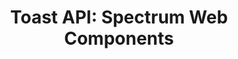 ---
layout: api.njk
title: 'Toast API: Spectrum Web Components'
displayName: Toast
componentName: toast
componentHeading: sp-toast
tags:
  - component-api
---